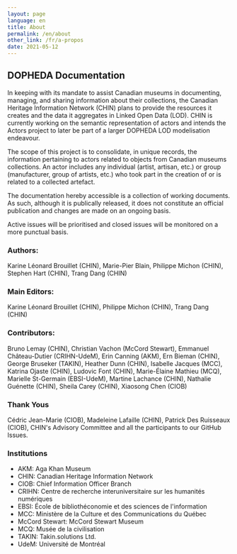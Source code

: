 ```yaml
---
layout: page
language: en
title: About
permalink: /en/about
other_link: /fr/a-propos
date: 2021-05-12
---
```


## DOPHEDA Documentation

In keeping with its mandate to assist Canadian museums in documenting, managing, and sharing information about their collections, the Canadian Heritage Information Network (CHIN) plans to provide the resources it creates and the data it aggregates in Linked Open Data (LOD). CHIN is currently working on the semantic representation of actors and intends the Actors project to later be part of a larger DOPHEDA LOD modelisation endeavour. 

The scope of this project is to consolidate, in unique records, the information pertaining to actors related to objects from Canadian museums collections. An actor includes any individual (artist, artisan, etc.) or group (manufacturer, group of artists, etc.) who took part in the creation of or is related to a collected artefact. 

The documentation hereby accessible is a collection of working documents. As such, although it is publically released, it does not constitute an official publication and changes are made on an ongoing basis.  

Active issues will be prioritised and closed issues will be monitored on a more punctual basis. 

### Authors:

Karine Léonard Brouillet (CHIN), Marie-Pier Blain, Philippe Michon (CHIN), Stephen Hart (CHIN), Trang Dang (CHIN)

### Main Editors: 

Karine Léonard Brouillet (CHIN), Philippe Michon (CHIN), Trang Dang (CHIN)

### Contributors: 

Bruno Lemay (CHIN), Christian Vachon (McCord Stewart), Emmanuel Château-Dutier (CRIHN-UdeM), Erin Canning (AKM), Ern Bieman (CHIN), George Bruseker (TAKIN), Heather Dunn (CHIN), Isabelle Jacques (MCC), Katrina Ojaste (CHIN), Ludovic Font (CHIN), Marie-Élaine Mathieu (MCQ), Marielle St-Germain (EBSI-UdeM), Martine Lachance (CHIN), Nathalie Guénette (CHIN), Sheila Carey (CHIN), Xiaosong Chen (CIOB)

### Thank Yous

Cédric Jean-Marie (CIOB), Madeleine Lafaille (CHIN), Patrick Des Ruisseaux (CIOB), CHIN's Advisory Committee and all the participants to our GitHub Issues.

### Institutions

* AKM: Aga Khan Museum 
* CHIN: Canadian Heritage Information Network 
* CIOB: Chief Information Officer Branch 
* CRIHN: Centre de recherche interuniversitaire sur les humanités numériques
* EBSI: École de bibliothéconomie et des sciences de l'information
* MCC: Ministère de la Culture et des Communications du Québec
* McCord Stewart: McCord Stewart Museum
* MCQ: Musée de la civilisation 
* TAKIN: Takin.solutions Ltd.
* UdeM: Université de Montréal